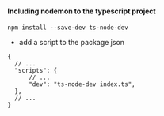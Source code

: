 #### Including nodemon to the typescript project 

```
npm install --save-dev ts-node-dev

```
- add a script to the package json

```
{
  // ...
  "scripts": {
      // ...
      "dev": "ts-node-dev index.ts",
  },
  // ...
}

```

